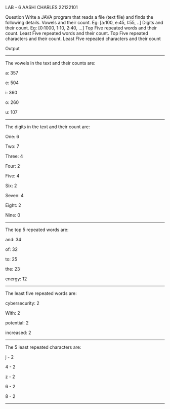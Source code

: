 LAB - 6 
AASHI CHARLES
22122101

Question
Write a JAVA program that reads a file (text file) and finds the following details.
Vowels and their count. Eg: [a:100, e:45, I:55, ..]
Digits and their count. Eg: [0:1000, 1:10, 2:40, ...]
Top Five repeated words and their count.
Least Five repeated words and their count.
Top Five repeated characters and their count.
Least FIve repeated characters and their count

Output
*********************************************************************************
The vowels in the text and their counts are:

a: 357

e: 504

i: 360

o: 260

u: 107
***********************************************************************************

The digits in the text and their count are:

One: 6

Two: 7

Three: 4

Four: 2

Five: 4

Six: 2

Seven: 4

Eight: 2

Nine: 0

************************************************************************************

The top 5 repeated words are:

and: 34

of: 32

to: 25

the: 23

energy: 12

********************************************************************************

The least five repeated words are:

cybersecurity: 2

With: 2

potential: 2

increased: 2

********************************************************************************

The 5 least repeated characters are:

j - 2

4 - 2

z - 2

6 - 2

8 - 2

******************************************************************************






